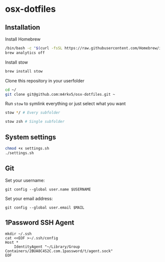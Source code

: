 # osx-dotfiles

## Installation

Install Homebrew

```bash
/bin/bash -c "$(curl -fsSL https://raw.githubusercontent.com/Homebrew/install/HEAD/install.sh)"
brew analytics off
```

Install stow

```bash
brew install stow
```

Clone this repository in your userfolder

```bash
cd ~/
git clone git@github.com:m4rkv5/osx-dotfiles.git ~
```

Run `stow` to symlink everything or just select what you want

```bash
stow */ # Every subfolder
```

```bash
stow zsh # Single subfolder
```

## System settings

```bash
chmod +x settings.sh
./settings.sh
```

## Git

Set your username:
```
git config --global user.name $USERNAME
```
Set your email address:
```
git config --global user.email $MAIL
```

## 1Password SSH Agent

```
mkdir ~/.ssh
cat <<EOF >~/.ssh/config
Host *
	IdentityAgent "~/Library/Group Containers/2BUA8C4S2C.com.1password/t/agent.sock"
EOF
```
